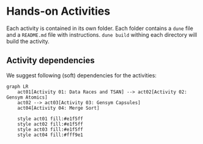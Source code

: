 # Hands-on Activities

Each activity is contained in its own folder. Each folder contains a `dune` file
and a `README.md` file with instructions. `dune build` withing each directory
will build the activity.

## Activity dependencies

We suggest following (soft) dependencies for the activities:

```mermaid
graph LR
    act01[Activity 01: Data Races and TSAN] --> act02[Activity 02: Gensym Atomics]
    act02 --> act03[Activity 03: Gensym Capsules]
    act04[Activity 04: Merge Sort]

    style act01 fill:#e1f5ff
    style act02 fill:#e1f5ff
    style act03 fill:#e1f5ff
    style act04 fill:#fff9e1
```